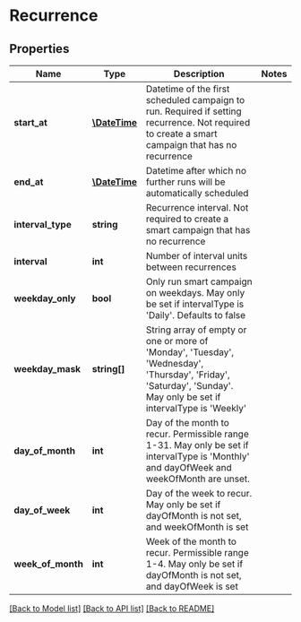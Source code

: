 # Recurrence

## Properties
Name | Type | Description | Notes
------------ | ------------- | ------------- | -------------
**start_at** | [**\DateTime**](\DateTime.md) | Datetime of the first scheduled campaign to run. Required if setting recurrence. Not required to create a smart campaign that has no recurrence | 
**end_at** | [**\DateTime**](\DateTime.md) | Datetime after which no further runs will be automatically scheduled | 
**interval_type** | **string** | Recurrence interval. Not required to create a smart campaign that has no recurrence | 
**interval** | **int** | Number of interval units between recurrences | 
**weekday_only** | **bool** | Only run smart campaign on weekdays. May only be set if intervalType is &#39;Daily&#39;.  Defaults to false | 
**weekday_mask** | **string[]** | String array of empty or one or more of &#39;Monday&#39;, &#39;Tuesday&#39;, &#39;Wednesday&#39;, &#39;Thursday&#39;, &#39;Friday&#39;, &#39;Saturday&#39;, &#39;Sunday&#39;. May only be set if intervalType is &#39;Weekly&#39; | 
**day_of_month** | **int** | Day of the month to recur. Permissible range 1-31. May only be set if intervalType is &#39;Monthly&#39; and dayOfWeek and weekOfMonth are unset. | 
**day_of_week** | **int** | Day of the week to recur. May only be set if dayOfMonth is not set, and weekOfMonth is set | 
**week_of_month** | **int** | Week of the month to recur. Permissible range 1-4. May only be set if dayOfMonth is not set, and dayOfWeek is set | 

[[Back to Model list]](../README.md#documentation-for-models) [[Back to API list]](../README.md#documentation-for-api-endpoints) [[Back to README]](../README.md)


